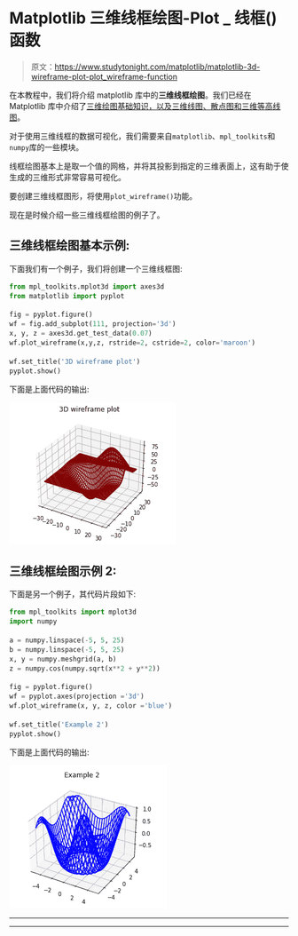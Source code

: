# Matplotlib 三维线框绘图-Plot _ 线框()函数

> 原文：<https://www.studytonight.com/matplotlib/matplotlib-3d-wireframe-plot-plot_wireframe-function>

在本教程中，我们将介绍 matplotlib 库中的**三维线框绘图**。我们已经在 Matplotlib 库中介绍了[三维绘图基础知识，以及三维线图、散点图和](https://www.studytonight.com/matplotlib/matplotlib-3d-plotting-line-and-scatter-plot)[三维等高线图](https://www.studytonight.com/matplotlib/matplotlib-3d-contour-plot-contour3d-function)。

对于使用三维线框的数据可视化，我们需要来自`matplotlib`、`mpl_toolkits`和`numpy`库的一些模块。

线框绘图基本上是取一个值的网格，并将其投影到指定的三维表面上，这有助于使生成的三维形式非常容易可视化。

要创建三维线框图形，将使用`plot_wireframe()`功能。

现在是时候介绍一些三维线框绘图的例子了。

## 三维线框绘图基本示例:

下面我们有一个例子，我们将创建一个三维线框图:

```py
from mpl_toolkits.mplot3d import axes3d 
from matplotlib import pyplot 

fig = pyplot.figure() 
wf = fig.add_subplot(111, projection='3d') 
x, y, z = axes3d.get_test_data(0.07) 
wf.plot_wireframe(x,y,z, rstride=2, cstride=2, color='maroon') 

wf.set_title('3D wireframe plot') 
pyplot.show() 
```

下面是上面代码的输出:

![3d wireframe plot basic example](img/1a105ff45ef619005acda0b158043f0a.png)

## 三维线框绘图示例 2:

下面是另一个例子，其代码片段如下:

```py
from mpl_toolkits import mplot3d 
import numpy 

a = numpy.linspace(-5, 5, 25) 
b = numpy.linspace(-5, 5, 25) 
x, y = numpy.meshgrid(a, b) 
z = numpy.cos(numpy.sqrt(x**2 + y**2)) 

fig = pyplot.figure() 
wf = pyplot.axes(projection ='3d') 
wf.plot_wireframe(x, y, z, color ='blue') 

wf.set_title('Example 2') 
pyplot.show() 
```

下面是上面代码的输出:

![](img/e90f563910635319145753ca6afcac57.png)

* * *

* * *